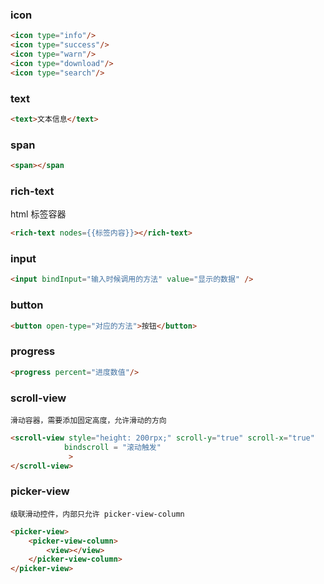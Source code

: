 ### icon
```html
<icon type="info"/>
<icon type="success"/>
<icon type="warn"/>
<icon type="download"/>
<icon type="search"/>
```
### text
```html
<text>文本信息</text>
```
### span
```html
<span></span
```
### rich-text
html 标签容器
```html
<rich-text nodes={{标签内容}}></rich-text>
```
### input
``` html
<input bindInput="输入时候调用的方法" value="显示的数据" />

```
### button
```html
<button open-type="对应的方法">按钮</button>
```
### progress
```html
<progress percent="进度数值"/>
```

### scroll-view
	滑动容器，需要添加固定高度，允许滑动的方向
```html
<scroll-view style="height: 200rpx;" scroll-y="true" scroll-x="true" 
			bindscroll = "滚动触发"
			 >
</scroll-view>
```


### picker-view
	级联滑动控件，内部只允许 picker-view-column
```html
<picker-view>
	<picker-view-column>
		<view></view>
	</picker-view-column>
</picker-view>
```